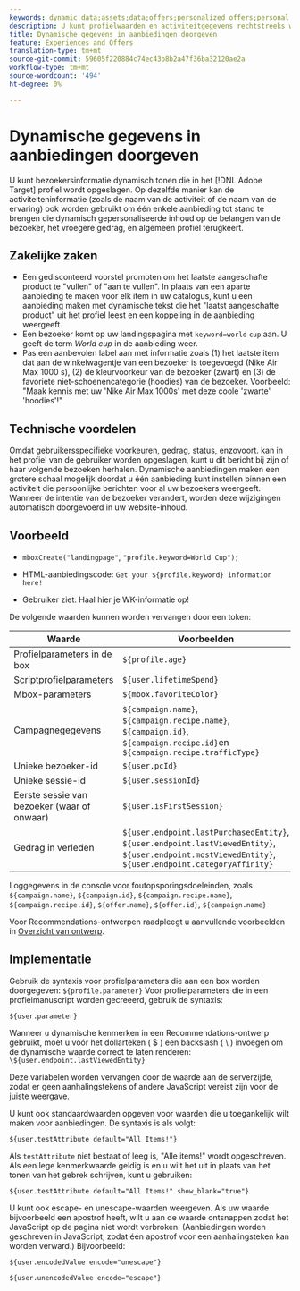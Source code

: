 ```yaml
---
keywords: dynamic data;assets;data;offers;personalized offers;personal offers;token replace
description: U kunt profielwaarden en activiteitgegevens rechtstreeks weergeven in een HTML- of JSON-aanbieding in Adobe Target.
title: Dynamische gegevens in aanbiedingen doorgeven
feature: Experiences and Offers
translation-type: tm+mt
source-git-commit: 59605f220884c74ec43b8b2a47f36ba32120ae2a
workflow-type: tm+mt
source-wordcount: '494'
ht-degree: 0%

---
```



# Dynamische gegevens in aanbiedingen doorgeven

U kunt bezoekersinformatie dynamisch tonen die in het [!DNL Adobe Target] profiel wordt opgeslagen. Op dezelfde manier kan de activiteiteninformatie (zoals de naam van de activiteit of de naam van de ervaring) ook worden gebruikt om één enkele aanbieding tot stand te brengen die dynamisch gepersonaliseerde inhoud op de belangen van de bezoeker, het vroegere gedrag, en algemeen profiel terugkeert.

## Zakelijke zaken

* Een gedisconteerd voorstel promoten om het laatste aangeschafte product te &quot;vullen&quot; of &quot;aan te vullen&quot;. In plaats van een aparte aanbieding te maken voor elk item in uw catalogus, kunt u een aanbieding maken met dynamische tekst die het &quot;laatst aangeschafte product&quot; uit het profiel leest en een koppeling in de aanbieding weergeeft.
* Een bezoeker komt op uw landingspagina met `keyword=world` `cup` aan. U geeft de term *World cup* in de aanbieding weer.
* Pas een aanbevolen label aan met informatie zoals (1) het laatste item dat aan de winkelwagentje van een bezoeker is toegevoegd (Nike Air Max 1000 s), (2) de kleurvoorkeur van de bezoeker (zwart) en (3) de favoriete niet-schoenencategorie (hoodies) van de bezoeker. Voorbeeld: &quot;Maak kennis met uw &#39;Nike Air Max 1000s&#39; met deze coole &#39;zwarte&#39; &#39;hoodies&#39;!&quot;

## Technische voordelen

Omdat gebruikersspecifieke voorkeuren, gedrag, status, enzovoort. kan in het profiel van de gebruiker worden opgeslagen, kunt u dit bericht bij zijn of haar volgende bezoeken herhalen. Dynamische aanbiedingen maken een grotere schaal mogelijk doordat u één aanbieding kunt instellen binnen een activiteit die persoonlijke berichten voor al uw bezoekers weergeeft. Wanneer de intentie van de bezoeker verandert, worden deze wijzigingen automatisch doorgevoerd in uw website-inhoud.

## Voorbeeld

* `mboxCreate("landingpage"`,  `"profile.keyword=World Cup");`

* HTML-aanbiedingscode: `Get your ${profile.keyword} information here!`
* Gebruiker ziet: Haal hier je WK-informatie op!

De volgende waarden kunnen worden vervangen door een token:

| Waarde | Voorbeelden |
|--- |--- |
| Profielparameters in de box | `${profile.age}` |
| Scriptprofielparameters | `${user.lifetimeSpend}` |
| Mbox-parameters | `${mbox.favoriteColor}` |
| Campagnegegevens | `${campaign.name}`,  `${campaign.recipe.name}`,  `${campaign.id}`,  `${campaign.recipe.id}`en  `${campaign.recipe.trafficType}` |
| Unieke bezoeker-id | `${user.pcId}` |
| Unieke sessie-id | `${user.sessionId}` |
| Eerste sessie van bezoeker (waar of onwaar) | `${user.isFirstSession}` |
| Gedrag in verleden | `${user.endpoint.lastPurchasedEntity}`, `${user.endpoint.lastViewedEntity}`, `${user.endpoint.mostViewedEntity}`, `${user.endpoint.categoryAffinity}` |

Loggegevens in de console voor foutopsporingsdoeleinden, zoals `${campaign.name}`, `${campaign.id}`, `${campaign.recipe.name}`, `${campaign.recipe.id}`, `${offer.name}`, `${offer.id}`, `${campaign.name}`

Voor Recommendations-ontwerpen raadpleegt u aanvullende voorbeelden in [Overzicht van ontwerp](/help/c-recommendations/c-design-overview/design-overview.md).

## Implementatie

Gebruik de syntaxis voor profielparameters die aan een box worden doorgegeven: `${profile.parameter}` Voor profielparameters die in een profielmanuscript worden gecreeerd, gebruik de syntaxis:

`${user.parameter}`

Wanneer u dynamische kenmerken in een Recommendations-ontwerp gebruikt, moet u vóór het dollarteken ( $ ) een backslash ( \ ) invoegen om de dynamische waarde correct te laten renderen: `\${user.endpoint.lastViewedEntity}`

Deze variabelen worden vervangen door de waarde aan de serverzijde, zodat er geen aanhalingstekens of andere JavaScript vereist zijn voor de juiste weergave.

U kunt ook standaardwaarden opgeven voor waarden die u toegankelijk wilt maken voor aanbiedingen. De syntaxis is als volgt:

`${user.testAttribute default="All Items!"}`

Als `testAttribute` niet bestaat of leeg is, &quot;Alle items!&quot; wordt opgeschreven. Als een lege kenmerkwaarde geldig is en u wilt het uit in plaats van het tonen van het gebrek schrijven, kunt u gebruiken:

`${user.testAttribute default="All Items!" show_blank="true"}`

U kunt ook escape- en unescape-waarden weergeven. Als uw waarde bijvoorbeeld een apostrof heeft, wilt u aan de waarde ontsnappen zodat het JavaScript op de pagina niet wordt verbroken. (Aanbiedingen worden geschreven in JavaScript, zodat één apostrof voor een aanhalingsteken kan worden verward.) Bijvoorbeeld:

`${user.encodedValue encode="unescape"}`

`${user.unencodedValue encode="escape"}`
